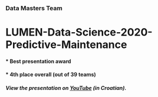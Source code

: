 ### Data Masters Team
# LUMEN-Data-Science-2020-Predictive-Maintenance
#### * Best presentation award
#### * 4th place overall (out of 39 teams)
##### View the presentation on [YouTube](https://youtu.be/ExsHuPeXECM) (in Croatian).
